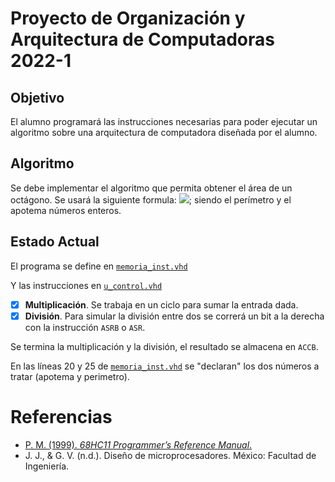 # Proyecto de Organización y Arquitectura de Computadoras 2022-1

## Objetivo

El alumno programará las instrucciones necesarias para poder ejecutar un
algoritmo sobre una arquitectura de computadora diseñada por el alumno.

## Algoritmo

Se debe implementar el algoritmo que permita obtener el área de un octágono.
Se usará la siguiente formula: <img
src="https://render.githubusercontent.com/render/math?math=\frac{perimetro%20\times%20apotema}{2}">;
siendo el perímetro y el apotema números enteros.


## Estado Actual

El programa se define en [`memoria_inst.vhd`](./Risc/memoria_inst.vhd)

Y las instrucciones en [`u_control.vhd`](./Risc/u_control.vhd)

- [X] **Multiplicación**. Se trabaja en un ciclo para sumar la entrada dada. 
- [X] **División**. Para simular la división entre dos se correrá un bit a la derecha con la instrucción `ASRB` o `ASR`.

Se termina la multiplicación y la división, el resultado se almacena en `ACCB`.

En las líneas 20 y 25 de [`memoria_inst.vhd`](./Risc/memoria_inst.vhd) se
"declaran" los dos números a tratar (apotema y perimetro).

# Referencias

+ [P. M. (1999). *68HC11 Programmer’s Reference Manual*.](https://ecampus.matc.edu/lokkenr/elctec-141/68hc11ur.pdf)
+ J. J., & G. V. (n.d.). Diseño de microprocesadores. México: Facultad de Ingeniería.
